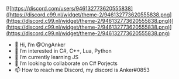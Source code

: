 [![https://discord.com/users/946132773620555838]([https://discord.c99.nl/widget/theme-2/946132773620555838.png](https://discord.c99.nl/widget/theme-2/946132773620555838.png))](https://discord.c99.nl/widget/theme-2/946132773620555838.png)](https://discord.c99.nl/widget/theme-2/946132773620555838.png)

- 👋 Hi, I’m @OngAnker
- 👀 I’m interested in C#, C++, Lua, Python
- 🌱 I’m currently learning JS
- 💞️ I’m looking to collaborate on C# Porjects
- 📫 How to reach me Discord, my discord is Anker#0853

